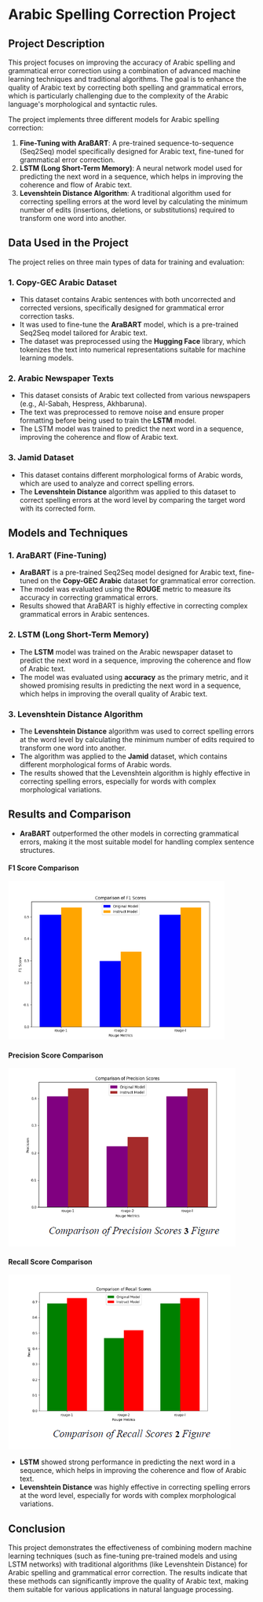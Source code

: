 # Arabic Spelling Correction Project

## Project Description

This project focuses on improving the accuracy of Arabic spelling and grammatical error correction using a combination of advanced machine learning techniques and traditional algorithms. The goal is to enhance the quality of Arabic text by correcting both spelling and grammatical errors, which is particularly challenging due to the complexity of the Arabic language's morphological and syntactic rules.

The project implements three different models for Arabic spelling correction:

1. **Fine-Tuning with AraBART**: A pre-trained sequence-to-sequence (Seq2Seq) model specifically designed for Arabic text, fine-tuned for grammatical error correction.
2. **LSTM (Long Short-Term Memory)**: A neural network model used for predicting the next word in a sequence, which helps in improving the coherence and flow of Arabic text.
3. **Levenshtein Distance Algorithm**: A traditional algorithm used for correcting spelling errors at the word level by calculating the minimum number of edits (insertions, deletions, or substitutions) required to transform one word into another.

## Data Used in the Project

The project relies on three main types of data for training and evaluation:

### 1. Copy-GEC Arabic Dataset

- This dataset contains Arabic sentences with both uncorrected and corrected versions, specifically designed for grammatical error correction tasks.
- It was used to fine-tune the **AraBART** model, which is a pre-trained Seq2Seq model tailored for Arabic text.
- The dataset was preprocessed using the **Hugging Face** library, which tokenizes the text into numerical representations suitable for machine learning models.

### 2. Arabic Newspaper Texts

- This dataset consists of Arabic text collected from various newspapers (e.g., Al-Sabah, Hespress, Akhbaruna).
- The text was preprocessed to remove noise and ensure proper formatting before being used to train the **LSTM** model.
- The LSTM model was trained to predict the next word in a sequence, improving the coherence and flow of Arabic text.

### 3. Jamid Dataset

- This dataset contains different morphological forms of Arabic words, which are used to analyze and correct spelling errors.
- The **Levenshtein Distance** algorithm was applied to this dataset to correct spelling errors at the word level by comparing the target word with its corrected form.

## Models and Techniques

### 1. AraBART (Fine-Tuning)

- **AraBART** is a pre-trained Seq2Seq model designed for Arabic text, fine-tuned on the **Copy-GEC Arabic** dataset for grammatical error correction.
- The model was evaluated using the **ROUGE** metric to measure its accuracy in correcting grammatical errors.
- Results showed that AraBART is highly effective in correcting complex grammatical errors in Arabic sentences.

### 2. LSTM (Long Short-Term Memory)

- The **LSTM** model was trained on the Arabic newspaper dataset to predict the next word in a sequence, improving the coherence and flow of Arabic text.
- The model was evaluated using **accuracy** as the primary metric, and it showed promising results in predicting the next word in a sequence, which helps in improving the overall quality of Arabic text.

### 3. Levenshtein Distance Algorithm

- The **Levenshtein Distance** algorithm was used to correct spelling errors at the word level by calculating the minimum number of edits required to transform one word into another.
- The algorithm was applied to the **Jamid** dataset, which contains different morphological forms of Arabic words.
- The results showed that the Levenshtein algorithm is highly effective in correcting spelling errors, especially for words with complex morphological variations.

## Results and Comparison

- **AraBART** outperformed the other models in correcting grammatical errors, making it the most suitable model for handling complex sentence structures.
#### F1 Score Comparison
![Comparison of F1 Scores](https://github.com/khaled-rashwani/Arabic-Spelling-Correction/blob/main/images/F1%20Score.png?raw=true)

#### Precision Score Comparison
![Comparison of Precision Scores](https://github.com/khaled-rashwani/Arabic-Spelling-Correction/blob/main/images/Precision.png?raw=true)

#### Recall Score Comparison
![Comparison of Recall Scores](https://github.com/khaled-rashwani/Arabic-Spelling-Correction/blob/main/images/Recall.png?raw=true)

- **LSTM** showed strong performance in predicting the next word in a sequence, which helps in improving the coherence and flow of Arabic text.
- **Levenshtein Distance** was highly effective in correcting spelling errors at the word level, especially for words with complex morphological variations.

## Conclusion

This project demonstrates the effectiveness of combining modern machine learning techniques (such as fine-tuning pre-trained models and using LSTM networks) with traditional algorithms (like Levenshtein Distance) for Arabic spelling and grammatical error correction. The results indicate that these methods can significantly improve the quality of Arabic text, making them suitable for various applications in natural language processing.
